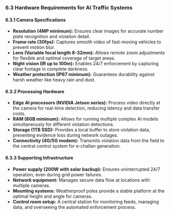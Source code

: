 ### 6.3 Hardware Requirements for AI Traffic Systems

#### 6.3.1 Camera Specifications
- **Resolution (4MP minimum):** Ensures clear images for accurate number plate recognition and violation detail.
- **Frame rate (30fps):** Captures smooth video of fast-moving vehicles to prevent motion blur.
- **Lens (Variable focal length 8-32mm):** Allows remote zoom adjustments for flexible and optimal coverage of target areas.
- **Night vision (IR up to 100m):** Enables 24/7 enforcement by capturing clear footage in complete darkness.
- **Weather protection (IP67 minimum):** Guarantees durability against harsh weather like heavy rain and dust.

#### 6.3.2 Processing Hardware
- **Edge AI processors (NVIDIA Jetson series):** Process video directly at the camera for real-time detection, reducing latency and data transfer costs.
- **RAM (8GB minimum):** Allows for running multiple complex AI models simultaneously for different violation detections.
- **Storage (1TB SSD):** Provides a local buffer to store violation data, preventing evidence loss during network outages.
- **Connectivity (4G/5G modem):** Transmits violation data from the field to the central control system for e-challan generation.

#### 6.3.3 Supporting Infrastructure
- **Power supply (200W with solar backup):** Ensures uninterrupted 24/7 operation, even during grid power failures.
- **Network equipment:** Manages secure data flow at locations with multiple cameras.
- **Mounting systems:** Weatherproof poles provide a stable platform at the optimal height and angle for cameras.
- **Control room setup:** A central station for monitoring feeds, managing data, and overseeing the automated enforcement process. 